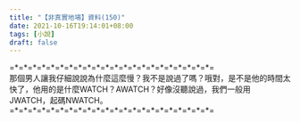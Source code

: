 ```yaml
---
title: "【非真實地場】資料(150)"
date: 2021-10-16T19:14:01+08:00
tags: [小說]
draft: false
---
```


=\*=\*=\*=\*=\*=\*=\*=\*=\*=\*=\*=\*=\*=\*=\*=\*=\*=\*=\*=\*=\*=\*=  
那個男人讓我仔細說說為什麼這麼慢？我不是說過了嗎？哦對，是不是他的時間太快了，他用的是什麼WATCH？AWATCH？好像沒聽說過，我們一般用JWATCH，起碼NWATCH。    
=\*=\*=\*=\*=\*=\*=\*=\*=\*=\*=\*=\*=\*=\*=\*=\*=\*=\*=\*=\*=\*=\*=  